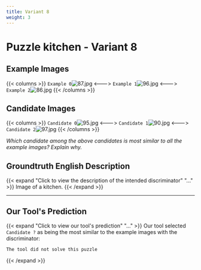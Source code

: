 ```yaml
---
title: Variant 8
weight: 3
---
```


# Puzzle kitchen - Variant 8

## Example Images
{{< columns >}}
`Example 0`![87.jpg](/natscene-data/images/87.jpg)
<--->
`Example 1`![96.jpg](/natscene-data/images/96.jpg)
<--->
`Example 2`![86.jpg](/natscene-data/images/86.jpg)
{{< /columns >}}

## Candidate Images
{{< columns >}}
`Candidate 0`![95.jpg](/natscene-data/images/95.jpg)
<--->
`Candidate 1`![90.jpg](/natscene-data/images/90.jpg)
<--->
`Candidate 2`![97.jpg](/natscene-data/images/97.jpg)
{{< /columns >}}

*Which candidate among the above candidates is most similar to all the example images? Explain why.*

## Groundtruth English Description

{{< expand "Click to view the description of the intended discriminator" "..." >}}
Image of a kitchen.
{{< /expand >}}

---



## Our Tool's Prediction

{{< expand "Click to view our tool's prediction" "..." >}}
Our tool selected `Candidate ?` as being the most similar to the example images with the discriminator:
```plaintext
The tool did not solve this puzzle
```
{{< /expand >}}
